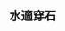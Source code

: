 <h2>水適穿石<h2>
<!---[![Solved.ac Profile](http://mazassumnida.wtf/api/v2/generate_badge?boj=qnannb)](https://solved.ac/백준아이디/)

<!---
QnAnnB/QnAnnB is a ✨ special ✨ repository because its `README.md` (this file) appears on your GitHub profile.
You can click the Preview link to take a look at your changes.
--->
